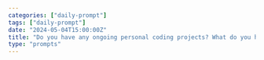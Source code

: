 ```yaml
---
categories: ["daily-prompt"]
tags: ["daily-prompt"]
date: "2024-05-04T15:00:00Z"
title: "Do you have any ongoing personal coding projects? What do you hope to achieve with them?"
type: "prompts"
---
```

